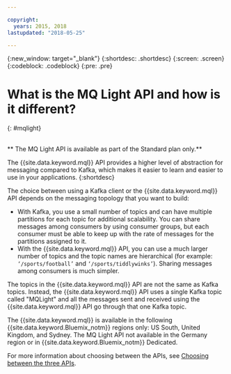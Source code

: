 ```yaml
---

copyright:
  years: 2015, 2018
lastupdated: "2018-05-25"

---
```


{:new_window: target="_blank"}
{:shortdesc: .shortdesc}
{:screen: .screen}
{:codeblock: .codeblock}
{:pre: .pre}

# What is the MQ Light API and how is it different?
{: #mqlight}

<br/>
** The MQ Light API is available as part of the Standard plan only.**
<br/>

The {{site.data.keyword.mql}} API provides a higher level of
abstraction for messaging compared to Kafka, which makes it easier to learn and easier to use in
your applications.
{:shortdesc}

The choice between using a Kafka client or the {{site.data.keyword.mql}} API depends on the messaging topology that you
want to build:

* With Kafka, you use a small number of topics and can have multiple partitions for each topic for additional scalability. You can share messages among consumers by using consumer groups, but each consumer must be able to keep up with the rate of messages for the partitions assigned to it.
* With the {{site.data.keyword.mql}} API, you can use a much larger number of topics and the topic names are hierarchical (for example: <code>‘/sports/football’</code> and <code>‘/sports/tiddlywinks’</code>). Sharing messages among consumers is much simpler.

The topics in the {{site.data.keyword.mql}} API are not the same
as Kafka topics. Instead, the {{site.data.keyword.mql}} API uses a
single Kafka topic called "MQLight" and all the messages sent and received using the {{site.data.keyword.mql}} API go through that one Kafka topic.

The {{site.data.keyword.mql}} is available in the following
{{site.data.keyword.Bluemix_notm}} regions only: US South, United Kingdom, and Sydney. The MQ Light API not available in the Germany region or in
{{site.data.keyword.Bluemix_notm}} Dedicated.

<!-- begin STAGING ONLY -->
For more information about choosing between the APIs, see [Choosing between the three APIs](/docs/services/MessageHub/messagehub087.html).
<!-- end STAGING ONLY -->

